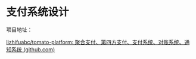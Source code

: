 # 支付系统设计

项目地址：

[lizhifuabc/tomato-platform: 聚合支付、第四方支付、支付系统、对账系统、通知系统 (github.com)](https://github.com/lizhifuabc/tomato-platform)
